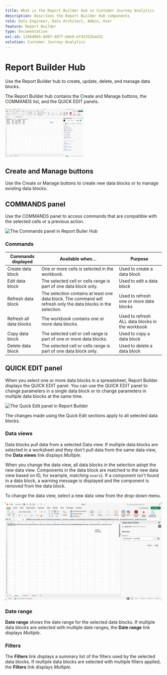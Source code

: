 ```yaml
---
title: What is the Report Builder Hub in Customer Journey Analytics
description: Describes the Report Builder Hub components
role: Data Engineer, Data Architect, Admin, User
feature: Report Builder
type: Documentation
exl-id: 119bd0b5-0d07-407f-b6e9-ef43352bad31
solution: Customer Journey Analytics
---
```

# Report Builder Hub

Use the Report Builder hub to create, update, delete, and manage data blocks.

The Report Builder hub contains the  Create and Manage buttons, the COMMANDS list, and the QUICK EDIT panels.

<img src="./assets/hub51.png" width="50%" alt="Report Builder Hub"/>


## Create and Manage buttons

Use the Create or Manage buttons to create new data blocks or to manage existing data blocks.

## COMMANDS panel

Use the COMMANDS panel to access commands that are compatible with the selected cells or a previous action.

![The Commands panel in Report Builer Hub](./assets/hub1.png)

### Commands

| Commands displayed      | Available when…   | Purpose          |
|------|------------------|--------|
| Create data block | One or more cells is selected in the workbook. | Used to create a data block |
| Edit data block | The selected cell or cells range is part of one data block only. | Used to edit a data block                       |
| Refresh data block      | The selection contains at least one data block. The command will refresh only the data blocks in the selection. | Used to refresh one or more data blocks         |
| Refresh all data blocks | The workbook contains one or more data blocks. | Used to refresh ALL data blocks in the workbook |
| Copy data block   | The selected cell or cell range is part of one or more data blocks. | Used to copy a data block   |
| Delete data block | The selected cell or cells range is part of one data block only. | Used to delete a data block |

## QUICK EDIT panel

When you select one or more data blocks in a spreadsheet, Report Builder displays the QUICK EDIT panel. You can use the QUICK EDIT panel to change parameters in a single data block or to change parameters in multiple data blocks at the same time.

![The Quick Edit panel in Report Builder](./assets/hub2.png)

The changes made using the Quick Edit sections apply to all selected data blocks.

### Data views

Data blocks pull data from a selected Data view. If multiple data blocks are selected in a worksheet and they don't pull data from the same data view, the **Data views** link displays *Multiple*.

When you change the data view, all data blocks in the selection adopt the new data view. Components in the data block are matched to the new data view based on ID, for example, matching ```evars```). If a component isn't found in a data block, a warning message is displayed and the component is removed from the data block.

To change the data view, select a new data view from the drop-down menu.

![The Report Builder Hub showing the data view drop-down menu.](./assets/image16.png)

### Date range

**Date range** shows the date range for the selected data blocks. If multiple data blocks are selected with multiple date ranges, the **Date range** link displays *Multiple*.

### Filters

The **Filters** link displays a summary list of the filters used by the selected data blocks. If multiple data blocks are selected with multiple filters applied, the **Filters** link displays *Multiple*.
